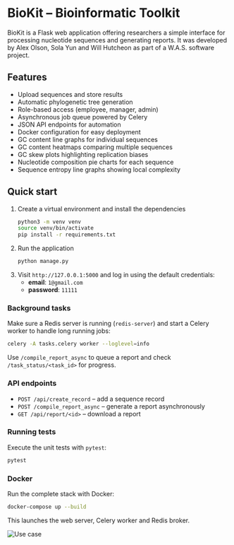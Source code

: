 # BioKit – Bioinformatic Toolkit

BioKit is a Flask web application offering researchers a simple interface for processing nucleotide sequences and generating reports. It was developed by Alex Olson, Sola Yun and Will Hutcheon as part of a W.A.S. software project.

## Features
- Upload sequences and store results
- Automatic phylogenetic tree generation
- Role-based access (employee, manager, admin)
- Asynchronous job queue powered by Celery
- JSON API endpoints for automation
- Docker configuration for easy deployment
- GC content line graphs for individual sequences
- GC content heatmaps comparing multiple sequences
- GC skew plots highlighting replication biases
- Nucleotide composition pie charts for each sequence
- Sequence entropy line graphs showing local complexity

## Quick start
1. Create a virtual environment and install the dependencies
   ```bash
   python3 -m venv venv
   source venv/bin/activate
   pip install -r requirements.txt
   ```
2. Run the application
   ```bash
   python manage.py
   ```
3. Visit `http://127.0.0.1:5000` and log in using the default credentials:
   - **email**: `1@gmail.com`
   - **password**: `11111`

### Background tasks
Make sure a Redis server is running (``redis-server``) and start a Celery worker to handle long running jobs:
```bash
celery -A tasks.celery worker --loglevel=info
```
Use `/compile_report_async` to queue a report and check `/task_status/<task_id>` for progress.

### API endpoints
- `POST /api/create_record` – add a sequence record
- `POST /compile_report_async` – generate a report asynchronously
- `GET /api/report/<id>` – download a report

### Running tests
Execute the unit tests with `pytest`:
```bash
pytest
```

### Docker
Run the complete stack with Docker:
```bash
docker-compose up --build
```
This launches the web server, Celery worker and Redis broker.

![Use case](https://github.com/aolson078/biokit/assets/69769089/97b19bdb-c369-4d3a-a883-24ca40f4b959)

